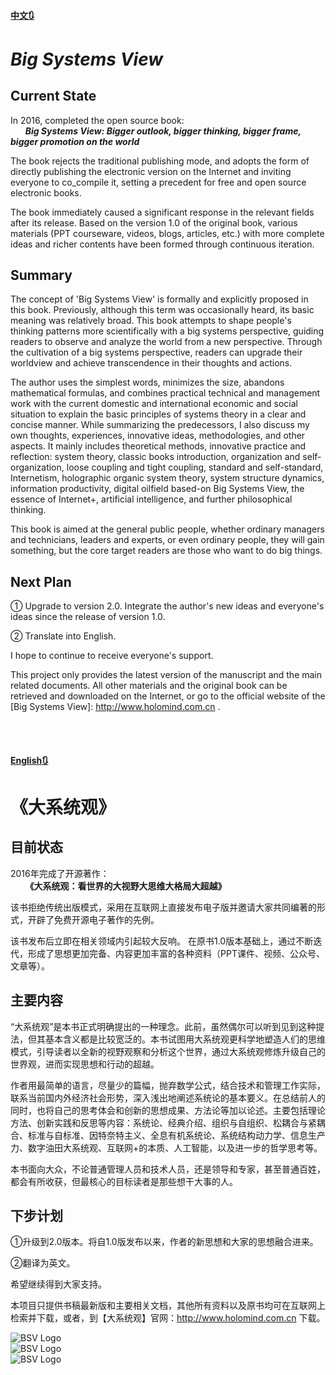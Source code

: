 #### [中文🔃](#english)
# _Big Systems View_
## Current State

In 2016, completed the open source book:<br>
&nbsp;&nbsp;&nbsp;&nbsp;&nbsp;&nbsp;_**Big Systems View: Bigger outlook, bigger thinking, bigger frame, bigger promotion on the world**_

The book rejects the traditional publishing mode, and adopts the form of directly publishing the electronic version on the Internet and inviting everyone to co_compile it, setting a precedent for free and open source electronic books.

The book immediately caused a significant response in the relevant fields after its release.
Based on the version 1.0 of the original book, various materials (PPT courseware, videos, blogs, articles, etc.) with more complete ideas and richer contents have been formed through continuous iteration. 

## Summary
The concept of 'Big Systems View' is formally and explicitly proposed in this book. Previously, although this term was occasionally heard, its basic meaning was relatively broad. This book attempts to shape people's thinking patterns more scientifically with a big systems perspective, guiding readers to observe and analyze the world from a new perspective. Through the cultivation of a big systems perspective, readers can upgrade their worldview and achieve transcendence in their thoughts and actions.

The author uses the simplest words, minimizes the size, abandons mathematical formulas, and combines practical technical and management work with the current domestic and international economic and social situation to explain the basic principles of systems theory in a clear and concise manner. While summarizing the predecessors, I also discuss my own thoughts, experiences, innovative ideas, methodologies, and other aspects. It mainly includes theoretical methods, innovative practice and reflection: system theory, classic books introduction, organization and self-organization, loose coupling and tight coupling, standard and self-standard, Internetism, holographic organic system theory, system structure dynamics, information productivity, digital oilfield based-on Big Systems View, the essence of Internet+, artificial intelligence, and further philosophical thinking.

This book is aimed at the general public people, whether ordinary managers and technicians, leaders and experts, or even ordinary people, they will gain something, but the core target readers are those who want to do big things.

## Next Plan
① Upgrade to version 2.0.  Integrate the author's new ideas and everyone's ideas since the release of version 1.0.

② Translate into English.

I hope to continue to receive everyone's support.

This project only provides the latest version of the manuscript and the main related documents. All other materials and the original book can be retrieved and downloaded on the Internet, or go to the official website of the [Big Systems View]: http://www.holomind.com.cn .

<br><br>


#### [English🔃](#中文)
# 《大系统观》
## 目前状态
2016年完成了开源著作：<br>
&nbsp;&nbsp;&nbsp;&nbsp;&nbsp;&nbsp;**《大系统观：看世界的大视野大思维大格局大超越》**

该书拒绝传统出版模式，采用在互联网上直接发布电子版并邀请大家共同编著的形式，开辟了免费开源电子著作的先例。

该书发布后立即在相关领域内引起较大反响。
在原书1.0版本基础上，通过不断迭代，形成了思想更加完备、内容更加丰富的各种资料（PPT课件、视频、公众号、文章等）。

## 主要内容
“大系统观”是本书正式明确提出的一种理念。此前，虽然偶尔可以听到见到这种提法，但其基本含义都是比较宽泛的。本书试图用大系统观更科学地塑造人们的思维模式，引导读者以全新的视野观察和分析这个世界，通过大系统观修炼升级自己的世界观，进而实现思想和行动的超越。

作者用最简单的语言，尽量少的篇幅，抛弃数学公式，结合技术和管理工作实际，联系当前国内外经济社会形势，深入浅出地阐述系统论的基本要义。在总结前人的同时，也将自己的思考体会和创新的思想成果、方法论等加以论述。主要包括理论方法、创新实践和反思等内容：系统论、经典介绍、组织与自组织、松耦合与紧耦合、标准与自标准、因特奈特主义、全息有机系统论、系统结构动力学、信息生产力、数字油田大系统观、互联网+的本质、人工智能，以及进一步的哲学思考等。

本书面向大众，不论普通管理人员和技术人员，还是领导和专家，甚至普通百姓，都会有所收获，但最核心的目标读者是那些想干大事的人。

## 下步计划
①升级到2.0版本。将自1.0版发布以来，作者的新思想和大家的思想融合进来。

②翻译为英文。

希望继续得到大家支持。

本项目只提供书稿最新版和主要相关文档，其他所有资料以及原书均可在互联网上检索并下载，或者，到【大系统观】官网：http://www.holomind.com.cn 下载。

<img alt="BSV Logo"  src="files/img/BSV_Cover-500.jpg"><br>
<img alt="BSV Logo"  src="files/img/BSV_back_cover-500.jpg"><br>
<img alt="BSV Logo"  src="files/img/BSV_star.jpg"><br>










